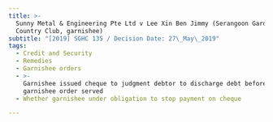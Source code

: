 ```yaml
---
title: >-
  Sunny Metal & Engineering Pte Ltd v Lee Xin Ben Jimmy (Serangoon Gardens
  Country Club, garnishee)
subtitle: "[2019] SGHC 135 / Decision Date: 27\_May\_2019"
tags:
  - Credit and Security
  - Remedies
  - Garnishee orders
  - >-
    Garnishee issued cheque to judgment debtor to discharge debt before
    garnishee order served
  - Whether garnishee under obligation to stop payment on cheque

---
```

